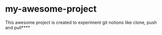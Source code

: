 # my-awesome-project

This awesome project is created to experiment git notions like clone, push and pull****
